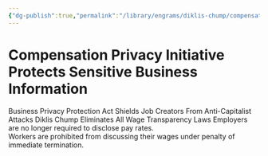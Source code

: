 ```yaml
---
{"dg-publish":true,"permalink":"/library/engrams/diklis-chump/compensation-privacy-initiative-protects-sensitive-business-information/","tags":["DC/Monopoly","DC/AS2"]}
---
```


# Compensation Privacy Initiative Protects Sensitive Business Information
Business Privacy Protection Act Shields Job Creators From Anti-Capitalist Attacks
Diklis Chump Eliminates All Wage Transparency Laws
	Employers are no longer required to disclose pay rates.  
	Workers are prohibited from discussing their wages under penalty of immediate termination.
